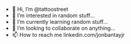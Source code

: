 - 👋 Hi, I’m @tattoostreet
- 👀 I’m interested in random stuff...
- 🌱 I’m currently learning random stuff...
- 💞️ I’m looking to collaborate on anything...
- 📫 How to reach me linkedin.com/jonbantayjr

<!---
tattoostreet/tattoostreet is a ✨ special ✨ repository because its `README.md` (this file) appears on your GitHub profile.
You can click the Preview link to take a look at your changes.
--->

